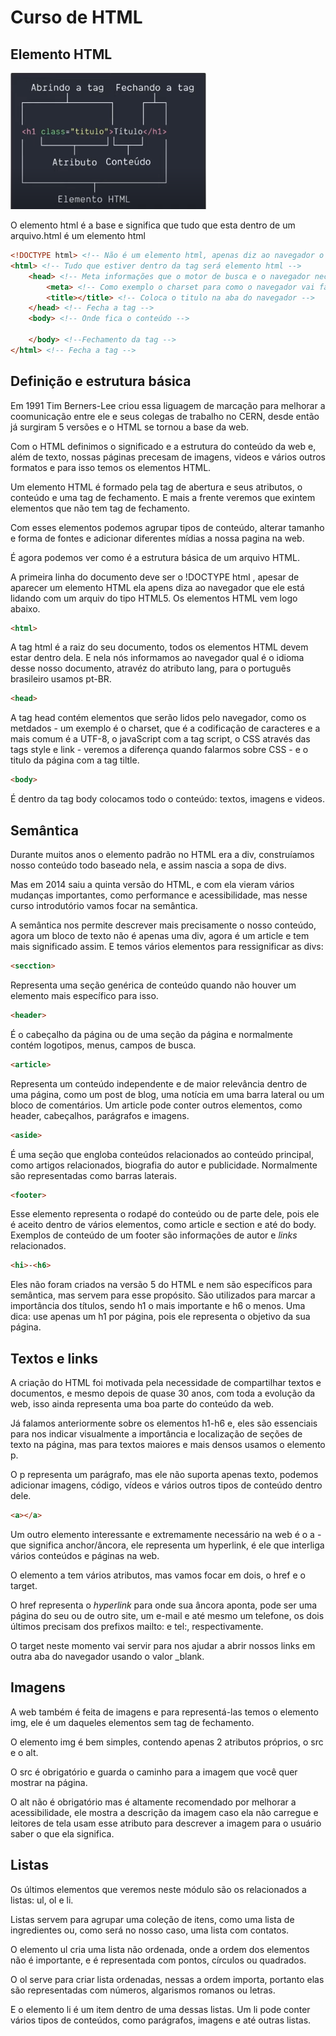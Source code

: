 # 	Curso de HTML



## 	Elemento HTML

<img src = "img2/elementoHtmlCss.png">

O elemento html é a base e significa que tudo que esta dentro de um arquivo.html é um elemento html

````html
<!DOCTYPE html> <!-- Não é um elemento html, apenas diz ao navegador o que esta escrecendo -->
<html> <!-- Tudo que estiver dentro da tag será elemento html -->
    <head> <!-- Meta informações que o motor de busca e o navegador necessitam -->
        <meta> <!-- Como exemplo o charset para como o navegador vai fazer o incode dos caracteres -->
        <title></title> <!-- Coloca o titulo na aba do navegador -->
    </head> <!-- Fecha a tag -->
    <body> <!-- Onde fica o conteúdo -->
        
    </body> <!--Fechamento da tag -->
</html> <!-- Fecha a tag -->
````

## Definição e estrutura básica

Em 1991 Tim Berners-Lee criou essa liguagem de marcação para melhorar a coomunicação entre ele e seus colegas de trabalho no CERN, desde então já surgiram 5 versões e o HTML se tornou a base da web.

Com o HTML definimos o significado e a estrutura do conteúdo da web e, além de texto, nossas páginas precesam de imagens, videos e vários outros formatos e para isso temos os elementos HTML.

Um elemento HTML é formado pela tag de abertura e seus atributos, o conteúdo e uma tag de fechamento. E mais a frente veremos que exintem elementos que não tem tag de fechamento.

Com esses elementos podemos agrupar tipos de conteúdo, alterar tamanho e forma de fontes e adicionar diferentes mídias a nossa pagina na web.

É agora podemos ver como é a estrutura básica de um arquivo HTML.

A primeira linha do documento deve ser o !DOCTYPE html , apesar de aparecer um elemento HTML ela apens diza ao navegador que ele está lidando com um arquiv do tipo HTML5. Os elementos HTML vem logo abaixo.

```html
<html>
```

A tag html é a raiz do seu documento, todos os elementos HTML devem estar dentro dela. E nela nós informamos ao navegador qual é o idioma desse nosso documento, atravéz do atributo lang, para o português brasileiro usamos pt-BR.

```html
<head> 
```

A tag head contém elementos que serão lidos pelo navegador, como os metdados - um exemplo é o charset, que é a codificação de caracteres e a mais comum é a UTF-8, o javaScript com a tag script, o CSS através das tags style e link - veremos a diferença quando falarmos sobre CSS - e o titulo da página com a tag tiltle.

```html
<body>
```

É dentro da tag body colocamos todo o conteúdo: textos, imagens e videos.

## Semântica

Durante muitos anos o  elemento padrão no HTML era a div, construíamos nosso conteúdo todo  baseado nela, e assim nascia a sopa de divs.

Mas em 2014 saiu a quinta  versão do HTML, e com ela vieram vários mudanças importantes, como  performance e acessibilidade, mas nesse curso introdutório vamos focar  na semântica.

A semântica nos permite  descrever mais precisamente o nosso conteúdo, agora um bloco de texto  não é apenas uma div, agora é um article e tem mais significado assim. E temos vários elementos para ressignificar as divs:

```html
<secction>
```

Representa uma seção genérica de conteúdo quando não houver um elemento mais específico para isso.

```html
<header>
```

É o cabeçalho da página ou de uma seção da página e normalmente contém logotipos, menus, campos de busca.

```html
<article>
```

Representa um conteúdo independente e de maior relevância dentro de uma  página, como um post de blog, uma notícia em uma barra lateral ou um  bloco de comentários. Um article pode conter outros elementos, como  header, cabeçalhos, parágrafos e imagens.

```html
<aside>
```

É uma seção que engloba conteúdos relacionados ao conteúdo principal,  como artigos relacionados, biografia do autor e publicidade. Normalmente são representadas como barras laterais.

```html
<footer>
```

Esse elemento representa o rodapé do conteúdo ou de parte dele, pois ele é aceito dentro de vários elementos, como article e section e até do  body. Exemplos de conteúdo de um footer são informações de autor e *links* relacionados.

```html
<hi>-<h6>
```

Eles não foram criados na versão 5 do HTML e nem são específicos para  semântica, mas servem para esse propósito. São utilizados para marcar a  importância dos títulos, sendo h1 o mais importante e h6 o menos. Uma dica: use apenas um h1 por página, pois ele  representa o objetivo da sua página.

## Textos e links

A criação do HTML foi  motivada pela necessidade de compartilhar textos e documentos, e mesmo  depois de quase 30 anos, com toda a evolução da web, isso ainda  representa uma boa parte do conteúdo da web.

Já falamos anteriormente  sobre os elementos h1-h6 e, eles são essenciais para nos indicar  visualmente a importância e localização de seções de texto na página,  mas para textos maiores e mais densos usamos o elemento p.

O p representa um  parágrafo, mas ele não suporta apenas texto, podemos adicionar imagens,  código, vídeos e vários outros tipos de conteúdo dentro dele.

```html
<a></a>
```

Um outro elemento  interessante e extremamente necessário na web é o a - que  significa anchor/âncora, ele representa um hyperlink, é ele que  interliga vários conteúdos e páginas na web.

O elemento a tem vários atributos, mas vamos focar em dois, o href e o target.

O href representa o *hyperlink* para onde sua âncora aponta, pode ser uma página do seu ou de outro  site, um e-mail e até mesmo um telefone, os dois últimos precisam dos  prefixos mailto: e tel:, respectivamente.

O target neste momento vai servir para nos ajudar a abrir nossos links em outra aba do navegador usando o valor _blank.

## Imagens

A web também é feita de  imagens e para representá-las temos o elemento img, ele é um  daqueles elementos sem tag de fechamento.

O elemento img é bem simples, contendo apenas 2 atributos próprios, o src e o alt.

O src é obrigatório e guarda o caminho para a imagem que você quer mostrar na página.

O alt não é obrigatório mas é altamente recomendado por melhorar a acessibilidade, ele mostra a  descrição da imagem caso ela não carregue e leitores de tela usam esse  atributo para descrever a imagem para o usuário saber o que ela  significa.

## Listas

Os últimos elementos que veremos neste módulo são os relacionados a listas: ul, ol e li.

Listas servem para agrupar  uma coleção de itens, como uma lista de ingredientes ou, como será no  nosso caso, uma lista com contatos.

O elemento ul cria uma  lista não ordenada, onde a ordem dos elementos não é importante, e é  representada com pontos, círculos ou quadrados.

O ol serve para  criar lista ordenadas, nessas a ordem importa, portanto elas são  representadas com números, algarismos romanos ou letras.

E o elemento li é um item  dentro de uma dessas listas. Um li pode conter vários tipos de  conteúdos, como parágrafos, imagens e até outras listas.